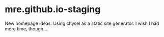 mre.github.io-staging
=====================

New homepage ideas. Using chysel as a static site generator. 
I wish I had more time, though...
